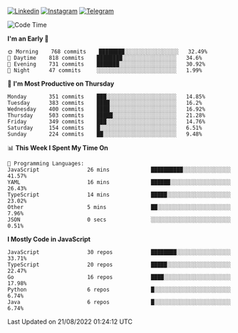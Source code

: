 [![Linkedin](https://img.shields.io/badge/-Archie-blue?style=flat-square&labelColor=gray&logo=Linkedin&logoColor=white&link=https://www.linkedin.com/in/archisdi)](https://www.linkedin.com/in/archisdi)
[![Instagram](https://img.shields.io/badge/-@archisdi-orange?style=flat-square&labelColor=gray&logo=Instagram&logoColor=white&link=https://www.instagram.com/archisdi)](https://www.instagram.com/archisdi)
[![Telegram](https://img.shields.io/badge/-aai-informational?style=flat-square&labelColor=gray&logo=telegram&logoColor=white&link=https://t.me/archisdi)](https://t.me/archisdi)

<!--START_SECTION:waka-->
![Code Time](http://img.shields.io/badge/Code%20Time-1%2C609%20hrs%2020%20mins-blue)

**I'm an Early 🐤** 

```text
🌞 Morning    768 commits    ████████░░░░░░░░░░░░░░░░░   32.49% 
🌆 Daytime    818 commits    ████████░░░░░░░░░░░░░░░░░   34.6% 
🌃 Evening    731 commits    ███████░░░░░░░░░░░░░░░░░░   30.92% 
🌙 Night      47 commits     ░░░░░░░░░░░░░░░░░░░░░░░░░   1.99%

```
📅 **I'm Most Productive on Thursday** 

```text
Monday       351 commits    ███░░░░░░░░░░░░░░░░░░░░░░   14.85% 
Tuesday      383 commits    ████░░░░░░░░░░░░░░░░░░░░░   16.2% 
Wednesday    400 commits    ████░░░░░░░░░░░░░░░░░░░░░   16.92% 
Thursday     503 commits    █████░░░░░░░░░░░░░░░░░░░░   21.28% 
Friday       349 commits    ███░░░░░░░░░░░░░░░░░░░░░░   14.76% 
Saturday     154 commits    █░░░░░░░░░░░░░░░░░░░░░░░░   6.51% 
Sunday       224 commits    ██░░░░░░░░░░░░░░░░░░░░░░░   9.48%

```


📊 **This Week I Spent My Time On** 

```text
💬 Programming Languages: 
JavaScript               26 mins             ██████████░░░░░░░░░░░░░░░   41.57% 
YAML                     16 mins             ██████░░░░░░░░░░░░░░░░░░░   26.43% 
TypeScript               14 mins             █████░░░░░░░░░░░░░░░░░░░░   23.02% 
Other                    5 mins              ██░░░░░░░░░░░░░░░░░░░░░░░   7.96% 
JSON                     0 secs              ░░░░░░░░░░░░░░░░░░░░░░░░░   0.51%

```

**I Mostly Code in JavaScript** 

```text
JavaScript               30 repos            ████████░░░░░░░░░░░░░░░░░   33.71% 
TypeScript               20 repos            █████░░░░░░░░░░░░░░░░░░░░   22.47% 
Go                       16 repos            ████░░░░░░░░░░░░░░░░░░░░░   17.98% 
Python                   6 repos             █░░░░░░░░░░░░░░░░░░░░░░░░   6.74% 
Java                     6 repos             █░░░░░░░░░░░░░░░░░░░░░░░░   6.74%

```



 Last Updated on 21/08/2022 01:24:12 UTC
<!--END_SECTION:waka-->